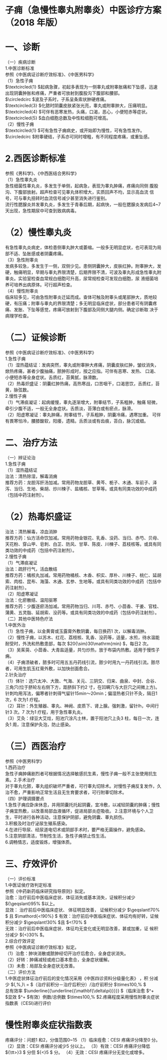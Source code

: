 # 子痈（急慢性睾丸附睾炎）中医诊疗方案 （2018 年版）  
# 一、诊断  
（一）疾病诊断  
1.中医诊断标准  
参照《中医病证诊断疗效标准》、《中医男科学》  
（1）急性子痈  
$\textcircled{1} $起病急骤，初起多表现为一侧睾丸或附睾胀痛和下坠感，迅速出现阴囊肿胀和疼痛，严重者可放射到腹股沟下腹部和腰部。  
$\circledcirc $波及子系时，子系呈条索状肿硬疼痛。  
$\textcircled{3} $化脓时阴囊皮肤紧张光亮，睾丸或附睾肿大，压痛明显。  
$\textcircled{4} $可伴有恶寒发热，头痛，口渴，恶心，小便短赤等症状。  
$\textcircled{5} $血白细胞总数及中性粒细胞可增高。  
（2）慢性子痈  
$\textcircled{1} $可有急性子痈病史，或开始即为慢性，可有急性发作。 $\circledcirc $附睾硬结，子系亦可同时增粗，有不同程度疼痛，或重坠感。  
# 2.西医诊断标准  
参照《男科学》、《中西医结合男科学》  
（1）急性睾丸炎  
急性细菌性睾丸炎，多发生于单侧，起病急，表现为睾丸肿痛，疼痛向同侧 腹股沟、下腹部放射。超声检查可见睾丸体积增大，实质回声不均，显示高血流 信号，可与睾丸扭转时血流信号减少甚至消失进行鉴别。  
流行性腮腺炎并发睾丸炎，多发生于青春后期，起病快，一般在腮腺炎发病后4\~7 天出现，急性期尿中可查到致病病毒。  
# （2）慢性睾丸炎  
有急性睾丸炎病史，体检患侧睾丸肿大或萎缩。一般多无明显症状，也可表现为局部不适、坠胀感或者阴囊疼痛。  
（3）急性附睾炎  
发病多较急，多发生于一侧，双侧少见。患侧阴囊肿大，皮肤红肿。附睾肿大，发硬，触痛明显，早期与睾丸界限清楚，后期界限不清，可波及睾丸形成急性睾丸附睾炎。实验室检查血常规白细胞可升高，尿常规检查可发现白细胞，尿 液细菌培养可培养出病原体。可行超声检查。  
（4）慢性附睾炎  
临床较多见，可由急性附睾炎迁延而成。查体可触及附睾头或尾部肿大，质地较硬，有压痛；附睾与睾丸的界限清楚；多无明显临床症状，部分患者可有阴囊疼痛、发胀、下坠等感觉，疼痛可放射到下腹部及同侧大腿内侧。确定诊断取 决于病理学检查。  
# （二）证候诊断  
参照《中医病证诊断疗效标准》、《中医男科学》  
1.急性子痈  
（1）湿热蕴结证：发病突然，睾丸或附睾肿大疼痛，阴囊皮肤红肿，皱纹消失，焮热疼痛，甚者少腹抽痛，脓肿形成时，按之应指。可伴有恶寒、发热、 口渴、小便短赤等全身症状。舌质红，苔黄腻，脉滑数。  
（2）热毒炽盛证：阴囊红肿热痛，高热寒战，口苦咽干，口渴思饮，舌质红，苔黄，脉弦数。  
2.慢性子痈  
（1）气滞痰凝证：起病缓慢，睾丸逐渐增大，附睾结节，子系粗肿，触痛 轻微，牵引少腹不适，一般无全身症状。舌质淡，苔薄白或有瘀点，脉滑。  
（2）阳虚寒凝证：睾丸肿痛，附睾结节，子系粗肿，阴囊冷痛，遇寒加重。 可伴有畏寒怕冷，腰膝酸软，阳痿，遗精。舌质淡或有齿痕，苔白，脉沉或细。  
# 二、治疗方法  
（一）辨证论治  
1.急性子痈  
（1）湿热蕴结证  
治法：清热除湿，解毒消痈  
推荐方药：龙胆泻肝汤加减。常用药物龙胆草、黄芩、栀子、木通、车前子、泽泻、当归、生地、柴胡、炒川楝子、盐橘核、甘草等。或具有同类功效的中成药（包括中药注射剂）。  
# （2）热毒炽盛证  
治法：清热解毒，凉血消肿  
推荐方药：仙方活命饮加减。常用药物金银花、乳香、没药、当归、赤芍、贝母、天花粉、穿山甲、皂刺、白芷、防风、甘草、陈皮、川楝子、荔枝核等。或具有同类功效的中成药（包括中药注射剂）。  
2.慢性子痈  
（1）气滞痰凝证  
治法：疏肝行气，活血散结  
推荐方药：橘核丸加减。常用药物橘核、木香、枳实、厚朴、川楝子、桃仁、延胡索、肉桂、昆布、海藻、木通、玄参、生地等。或具有同类功效的中成药（包括中药注射剂）。  
（2）阳虚寒凝证  
治法：化瘀散结、温阳驱寒  
推荐方药：少腹逐瘀汤加减。常用药物当归、川芎、赤芍、小茴香、干姜、官桂、蒲黄、五灵脂、延胡索、没药等。或具有同类功效的中成药（包括中药注射剂）。  
（二）其他中医特色疗法  
1.中医外治  
（1）急性子痈，以金黄膏或玉露膏外敷阴囊，每日换药1 次，以解毒消肿。  
（2）慢性子痈，以苏木、红花、荔枝核、乳香、没药等，适量，水煎，待水温能耐受时，外洗和热敷患部，每次 $20{\sim}30\mathrm{min} $，每日2 次。  
（3）吴茱萸、小茴香、大青盐适量，共匀炒热，放于布袋内热敷。适用于慢性子痈。  
（4）子痈溃破者，脓多时可用五五丹药线引流，脓少时用九一丹药线引流。脓尽者，可用生肌玉红膏外敷，以加快创面愈合。  
2.针灸治疗  
（1）体针：选穴太冲、大敦、气海、关元、三阴交、归来、曲泉、中封、合谷、三角穴(位于脐轮左右侧下方，距脐斜下约2 寸，在凹瞒穴与大巨穴之间微上方)。针刺均用泻法，偏寒者针刺得气留针15min～20min；偏湿热者只针不灸，隔日1 次，6 次为1 疗程。  
（2）耳针：外生殖器、睾丸、神阙、皮质下、肾上腺。强刺激，留针lh，中间行针3 次。7 次为1 疗程，用于急性睾丸炎。  
（3）艾灸：绿豆大艾炷，阳池穴涂凡士林，置于阳池穴上灸3 柱，每日一次，连灸1 周，注意保护灸泡，防止感染。  
# （三）西医治疗  
参照《中医男科学》  
1.西药治疗  
急性子痈肿痛剧烈者可根据情况选择敏感抗生素，慢性子痈一般不主张使用抗生素。2.手术治疗  
对于睾丸化脓，睾丸组织破坏严重者，可行睾丸切除术。对慢性子痈反复发作，久治不愈，严重影响正常生活且无生育要求者，可行附睾切除术。  
（四）护理调摄要点  
1.急性子痈应卧床休息，并用阴囊托托起阴囊，宜冷敷，以减轻阴囊的肿痛；慢性子痈宜热敷，以改善局部血液循环，促进局部炎症吸收。 2.注意环境与个人卫生，平时进行各种活动，注意保护阴部，避免阴囊、睾丸损伤。  
3.积极及时治疗泌尿生殖系感染。  
4.在进行导尿、经尿道电切术或阴部手术时，要严格无菌操作，避免感染。  
5.注意阴部清洁，节制性生活，急性子痈禁止性生活。  
6.调畅情志，适度锻炼，增强体质。  
# 三、疗效评价  
（一）评价标准  
1.中医证侯疗效判定标准  
参照《中药新药临床研究指导原则》拟定。  
治愈：治疗前后中医临床症状、体征消失或基本消失，证候积分减少 ${\geqslant}95\% $以上。  
显效： 治疗前后中医临床症状、 体征明显改善， 证候积分减少 $\geqslant\!70\% $ 且 $\mathord{<\!90\%} $ 有效：治疗前后中医临床症状、体征均有好转，证候积分减少 $\geqslant\!30\% $且 $<\!70\% $  
无效：治疗前后中医临床症状、体征均无变化或无明显改善，甚或加重，证 候积分减少 ${<}30\% $。  
2.综合疗效评定  
参照《中医病证诊断疗效标准》拟定。  
（1）治愈：肿块消散或脓肿经切开治疗后愈合，全身症状消失。  
（2）好转：肿痛减轻或疮口基本愈合，全身症状缓解。  
（3）未愈：局部及全身症状无改善。  
（二）评价方法  
1.中医症状体征治疗前后的变化情况采用《中医四诊资料分级量化表》 ，积 分减少 $(\,\%\,)\ = $（治疗前积分－治疗后积分）/治疗前积分 $\times100\,\% $  
总有效率 $\underline{{\underline{{\mathbf{\delta\pi}}}}} $（临床治愈 $^+ $显效 $^+ $有效）例数/总例数 $\times100\,\% $2.疼痛程度采用慢性附睾炎症状指数表（CESI)进行评价  
# 慢性附睾炎症状指数表  
疼痛评分：问题1 和2，分值范围0\~15 （1）临床痊愈：CESI 疼痛评分降至0 分。 （2）显效：CESI 疼痛评分减少5 分以上。 （3）有效：CESI 疼痛评分降低 ${\tt>}3 $ 分但 ${<}5 $ 分。 （4）无效：CESI 疼痛评分无变化或增多。  
